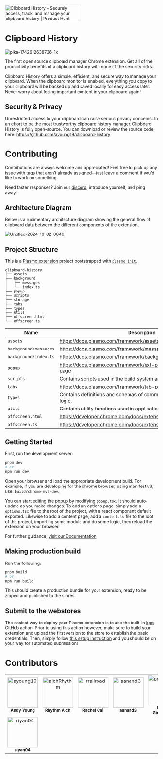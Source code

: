 <a href="https://www.producthunt.com/posts/clipboard-history-3?embed=true&utm_source=badge-featured&utm_medium=badge&utm_souce=badge-clipboard&#0045;history&#0045;3" target="_blank"><img src="https://api.producthunt.com/widgets/embed-image/v1/featured.svg?post_id=490162&theme=light" alt="Clipboard&#0032;History - Securely&#0032;access&#0044;&#0032;track&#0044;&#0032;and&#0032;manage&#0032;your&#0032;clipboard&#0032;history | Product Hunt" style="width: 250px; height: 54px;" width="250" height="54" /></a>

# Clipboard History

![pika-1742612638736-1x](https://github.com/user-attachments/assets/b99fad41-5d85-4497-b90e-de6d51d9200a)

The first open source clipboard manager Chrome extension. Get all of the productivity benefits of a clipboard history with none of the security risks.

Clipboard History offers a simple, efficient, and secure way to manage your clipboard. When the clipboard monitor is enabled, everything you copy to your clipboard will be backed up and saved locally for easy access later. Never worry about losing important content in your clipboard again!

## Security & Privacy

Unrestricted access to your clipboard can raise serious privacy concerns. In an effort to be the most trustworthy clipboard history manager, Clipboard History is fully open-source. You can download or review the source code here: https://github.com/ayoung19/clipboard-history

# Contributing

Contributions are always welcome and appreciated! Feel free to pick up any issue with tags that aren’t already assigned—just leave a comment if you’d like to work on something.

Need faster responses? Join our [discord](https://discord.gg/4dY6MYa9wV), introduce yourself, and ping away!

## Architecture Diagram

Below is a rudimentary architecture diagram showing the general flow of clipboard data between the different components of the extension.

![Untitled-2024-10-02-0046](https://github.com/user-attachments/assets/98cc2c69-245f-4225-a188-39175cc03502)

## Project Structure

This is a [Plasmo extension](https://docs.plasmo.com/) project bootstrapped with [`plasmo init`](https://www.npmjs.com/package/plasmo).

```
clipboard-history
├── assets
├── background
│   ├── messages
│   └── index.ts
├── popup
├── scripts
├── storage
├── tabs
├── types
├── utils
├── offscreen.html
└── offscreen.ts
```

| Name                  | Description                                                                 |
| --------------------- | --------------------------------------------------------------------------- |
| `assets`              | https://docs.plasmo.com/framework/assets                                    |
| `background/messages` | https://docs.plasmo.com/framework/messaging                                 |
| `background/index.ts` | https://docs.plasmo.com/framework/background-service-worker                 |
| `popup`               | https://docs.plasmo.com/framework/ext-pages#adding-a-popup-page             |
| `scripts`             | Contains scripts used in the build system and CI/CD.                        |
| `tabs`                | https://docs.plasmo.com/framework/tab-pages                                 |
| `types`               | Contains definitions and schemas of common types used in application logic. |
| `utils`               | Contains utility functions used in application logic.                       |
| `offscreen.html`      | https://developer.chrome.com/docs/extensions/reference/api/offscreen        |
| `offscreen.ts`        | https://developer.chrome.com/docs/extensions/reference/api/offscreen        |

## Getting Started

First, run the development server:

```bash
pnpm dev
# or
npm run dev
```

Open your browser and load the appropriate development build. For example, if you are developing for the chrome browser, using manifest v3, use: `build/chrome-mv3-dev`.

You can start editing the popup by modifying `popup.tsx`. It should auto-update as you make changes. To add an options page, simply add a `options.tsx` file to the root of the project, with a react component default exported. Likewise to add a content page, add a `content.ts` file to the root of the project, importing some module and do some logic, then reload the extension on your browser.

For further guidance, [visit our Documentation](https://docs.plasmo.com/)

## Making production build

Run the following:

```bash
pnpm build
# or
npm run build
```

This should create a production bundle for your extension, ready to be zipped and published to the stores.

## Submit to the webstores

The easiest way to deploy your Plasmo extension is to use the built-in [bpp](https://bpp.browser.market) GitHub action. Prior to using this action however, make sure to build your extension and upload the first version to the store to establish the basic credentials. Then, simply follow [this setup instruction](https://docs.plasmo.com/framework/workflows/submit) and you should be on your way for automated submission!

# Contributors

<!-- readme: contributors -start -->
<table>
	<tbody>
		<tr>
            <td align="center">
                <a href="https://github.com/ayoung19">
                    <img src="https://avatars.githubusercontent.com/u/18640252?v=4" width="100;" alt="ayoung19"/>
                    <br />
                    <sub><b>Andy Young</b></sub>
                </a>
            </td>
            <td align="center">
                <a href="https://github.com/aichRhythm">
                    <img src="https://avatars.githubusercontent.com/u/48093060?v=4" width="100;" alt="aichRhythm"/>
                    <br />
                    <sub><b>Rhythm Aich</b></sub>
                </a>
            </td>
            <td align="center">
                <a href="https://github.com/rrailroad">
                    <img src="https://avatars.githubusercontent.com/u/67599303?v=4" width="100;" alt="rrailroad"/>
                    <br />
                    <sub><b>Rachel Cai</b></sub>
                </a>
            </td>
            <td align="center">
                <a href="https://github.com/aanand3">
                    <img src="https://avatars.githubusercontent.com/u/63207932?v=4" width="100;" alt="aanand3"/>
                    <br />
                    <sub><b>aanand3</b></sub>
                </a>
            </td>
            <td align="center">
                <a href="https://github.com/pgiouroukis">
                    <img src="https://avatars.githubusercontent.com/u/55794994?v=4" width="100;" alt="pgiouroukis"/>
                    <br />
                    <sub><b>Petros Giouroukis</b></sub>
                </a>
            </td>
            <td align="center">
                <a href="https://github.com/uussaammaahh">
                    <img src="https://avatars.githubusercontent.com/u/10544770?v=4" width="100;" alt="uussaammaahh"/>
                    <br />
                    <sub><b>Usamah Ulde</b></sub>
                </a>
            </td>
		</tr>
		<tr>
            <td align="center">
                <a href="https://github.com/riyan04">
                    <img src="https://avatars.githubusercontent.com/u/119859849?v=4" width="100;" alt="riyan04"/>
                    <br />
                    <sub><b>riyan04</b></sub>
                </a>
            </td>
		</tr>
	<tbody>
</table>
<!-- readme: contributors -end -->
